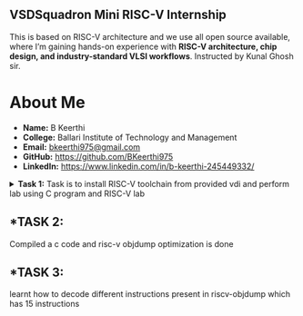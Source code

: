 ## VSDSquadron Mini RISC-V Internship  

This is based on RISC-V architecture and we use all open source available, where I’m gaining hands-on experience with **RISC-V architecture, chip design, and industry-standard VLSI workflows**. Instructed by Kunal Ghosh sir.


# About Me  

- **Name:** B Keerthi  
- **College:** Ballari Institute of Technology and Management  
- **Email:** bkeerthi975@gmail.com  
- **GitHub:** https://github.com/BKeerthi975  
- **LinkedIn:** https://www.linkedin.com/in/b-keerthi-245449332/

<details>
<summary><strong>Task 1:</strong> Task is to install RISC-V toolchain from provided vdi and perform lab using C program and RISC-V lab</summary>

### 1. Install RISC-V toolchain using vdi file provided
![file-list](https://github.com/user-attachments/assets/fa9673e4-13b9-4bcd-9cbc-4933813ff5da)

### 2. C Program based lab
we have to follow these steps given below to perform this lab
1. Open the terminal and then open leafpad which is editor to save a c program file with name sum1ton
```bash
leafpad sum_1ton.c
```
2.Write the c program to add n numbers and then save crtl+s 
3.Run the given commend
```bash
gcc sum1ton.c
./a.out
```
![WhatsApp Image 2025-03-24 at 23 13 36 (1)](https://github.com/user-attachments/assets/d7018c2e-c65c-4be1-b009-92a6de2c0389)
![image](https://github.com/user-attachments/assets/40dd2e03-0984-498a-80ec-a0d92f2d749d)

### 3. RISC-V Lab
Follow these commends
1.open terminal and run commend
```bash
cat sum1ton.c
riscv64-unknown-elf-gcc -O1 -mabi=lp64 -march=rv64i -o sum1ton.o sum1ton.c
ls ltr sum1ton.o
```
![image](https://github.com/user-attachments/assets/c0fc1d31-9ac2-4ccc-a2fb-94486114a7da)

2.run the given commend to see assembly language code of our c program

```bash
riscv64-unknown-elf-objdump -d sum1ton.o
```
![image](https://github.com/user-attachments/assets/cdaf76a8-f9c4-4a11-b6ff-ee30c73282b5)

### 🔍 Explanation of Command-Line 

- **`-mabi=lp64`**:  
  This option sets the Application Binary Interface (ABI) to `lp64`. In this mode, all integers, long integers, and pointers are treated as 64-bit values. It’s the standard ABI used when targeting a 64-bit RISC-V architecture.

- **`-march=rv64i`**:  
  With this flag, the compiler is told to use the `rv64i` instruction set, which is the base 64-bit integer instruction set for RISC-V. It clearly specifies that the code is meant for a 64-bit processor.

- **`riscv-objdump`**:  
  This is a disassembler tool specifically for RISC-V binaries. It helps break down compiled code into assembly instructions, which is very useful for understanding how your code behaves at the hardware level and for debugging.

- **`-Ofast`**:  
  This optimization flag enables aggressive compiler optimizations to boost performance. It goes beyond standard optimization levels by enabling flags that may disregard strict compliance with language standards. It’s ideal for performance-critical applications, but should be used with care since it might cause unexpected behavior in some cases.

- **`-O1`**:  
  This is a basic optimization level. It balances better performance with shorter compilation times. Compared to `-Ofast`, it’s more conservative, aiming to reduce execution time and code size without introducing risks of aggressive transformations.

</details>



## *TASK 2:
Compiled a c code and risc-v objdump optimization is done 

## *TASK 3:
learnt how to decode different instructions present in riscv-objdump which has 15 instructions


